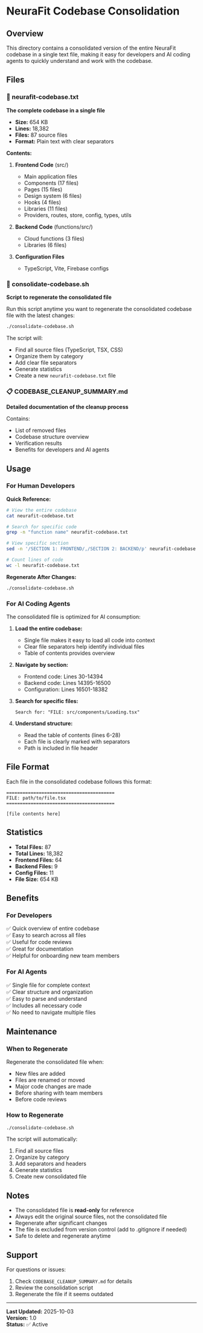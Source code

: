 # NeuraFit Codebase Consolidation

## Overview

This directory contains a consolidated version of the entire NeuraFit codebase in a single text file, making it easy for developers and AI coding agents to quickly understand and work with the codebase.

## Files

### 📄 neurafit-codebase.txt
**The complete codebase in a single file**

- **Size:** 654 KB
- **Lines:** 18,382
- **Files:** 87 source files
- **Format:** Plain text with clear separators

**Contents:**
1. **Frontend Code** (src/)
   - Main application files
   - Components (17 files)
   - Pages (15 files)
   - Design system (6 files)
   - Hooks (4 files)
   - Libraries (11 files)
   - Providers, routes, store, config, types, utils

2. **Backend Code** (functions/src/)
   - Cloud functions (3 files)
   - Libraries (6 files)

3. **Configuration Files**
   - TypeScript, Vite, Firebase configs

### 🔧 consolidate-codebase.sh
**Script to regenerate the consolidated file**

Run this script anytime you want to regenerate the consolidated codebase file with the latest changes:

```bash
./consolidate-codebase.sh
```

The script will:
- Find all source files (TypeScript, TSX, CSS)
- Organize them by category
- Add clear file separators
- Generate statistics
- Create a new `neurafit-codebase.txt` file

### 📋 CODEBASE_CLEANUP_SUMMARY.md
**Detailed documentation of the cleanup process**

Contains:
- List of removed files
- Codebase structure overview
- Verification results
- Benefits for developers and AI agents

## Usage

### For Human Developers

**Quick Reference:**
```bash
# View the entire codebase
cat neurafit-codebase.txt

# Search for specific code
grep -n "function name" neurafit-codebase.txt

# View specific section
sed -n '/SECTION 1: FRONTEND/,/SECTION 2: BACKEND/p' neurafit-codebase.txt

# Count lines of code
wc -l neurafit-codebase.txt
```

**Regenerate After Changes:**
```bash
./consolidate-codebase.sh
```

### For AI Coding Agents

The consolidated file is optimized for AI consumption:

1. **Load the entire codebase:**
   - Single file makes it easy to load all code into context
   - Clear file separators help identify individual files
   - Table of contents provides overview

2. **Navigate by section:**
   - Frontend code: Lines 30-14394
   - Backend code: Lines 14395-16500
   - Configuration: Lines 16501-18382

3. **Search for specific files:**
   ```
   Search for: "FILE: src/components/Loading.tsx"
   ```

4. **Understand structure:**
   - Read the table of contents (lines 6-28)
   - Each file is clearly marked with separators
   - Path is included in file header

## File Format

Each file in the consolidated codebase follows this format:

```
========================================
FILE: path/to/file.tsx
========================================

[file contents here]

```

## Statistics

- **Total Files:** 87
- **Total Lines:** 18,382
- **Frontend Files:** 64
- **Backend Files:** 9
- **Config Files:** 11
- **File Size:** 654 KB

## Benefits

### For Developers
✅ Quick overview of entire codebase  
✅ Easy to search across all files  
✅ Useful for code reviews  
✅ Great for documentation  
✅ Helpful for onboarding new team members  

### For AI Agents
✅ Single file for complete context  
✅ Clear structure and organization  
✅ Easy to parse and understand  
✅ Includes all necessary code  
✅ No need to navigate multiple files  

## Maintenance

### When to Regenerate

Regenerate the consolidated file when:
- New files are added
- Files are renamed or moved
- Major code changes are made
- Before sharing with team members
- Before code reviews

### How to Regenerate

```bash
./consolidate-codebase.sh
```

The script will automatically:
1. Find all source files
2. Organize by category
3. Add separators and headers
4. Generate statistics
5. Create new consolidated file

## Notes

- The consolidated file is **read-only** for reference
- Always edit the original source files, not the consolidated file
- Regenerate after significant changes
- The file is excluded from version control (add to .gitignore if needed)
- Safe to delete and regenerate anytime

## Support

For questions or issues:
1. Check `CODEBASE_CLEANUP_SUMMARY.md` for details
2. Review the consolidation script
3. Regenerate the file if it seems outdated

---

**Last Updated:** 2025-10-03  
**Version:** 1.0  
**Status:** ✅ Active

